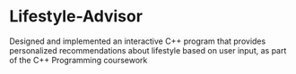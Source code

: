 # Lifestyle-Advisor
Designed and implemented an interactive C++ program that provides personalized recommendations about lifestyle based on user input, as part of the C++ Programming coursework
